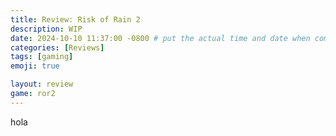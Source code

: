 ```yaml
---
title: Review: Risk of Rain 2
description: WIP
date: 2024-10-10 11:37:00 -0800 # put the actual time and date when complete
categories: [Reviews]
tags: [gaming]
emoji: true

layout: review
game: ror2
---
```


hola
